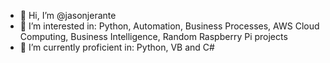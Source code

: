 - 👋 Hi, I’m @jasonjerante
- 👀 I’m interested in: Python, Automation, Business Processes, AWS Cloud Computing, Business Intelligence, Random Raspberry Pi projects
- 🌱 I’m currently proficient in: Python, VB and C#


<!---
jasonjerante/jasonjerante is a ✨ special ✨ repository because its `README.md` (this file) appears on your GitHub profile.
You can click the Preview link to take a look at your changes.
--->

